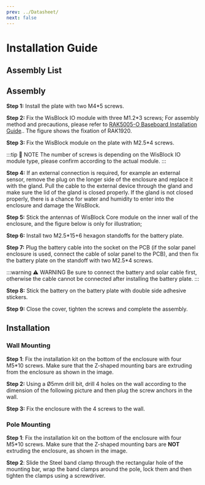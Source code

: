 ```yaml
---
prev: ../Datasheet/
next: false
---
```

# Installation Guide

## Assembly List

<rk-img
  src="/assets/images/accessories/rakbox-b2/installation/package-contents-b2.png"
  width="90%"
  caption="Assembly list"
/>

## Assembly

**Step 1:** Install the plate with two M4\*5 screws.

<rk-img
  src="/assets/images/accessories/rakbox-b2/installation/box-plate.png"
  width="35%"
  caption="Installing the Plate"
/>

**Step 2:** Fix the WisBlock IO module with three M1.2\*3 screws; For assembly method and precautions, please refer to [RAK5005-O Baseboard Installation Guide](../../../../Knowledge-Hub/Learn/RAK5005-O-Baseboard-Installation-Guide/).. The figure shows the fixation of RAK1920.

<rk-img
  src="/assets/images/accessories/rakbox-b2/installation/wisblock-io.png"
  width="35%"
  caption="Attaching WisBlock IO"
/>

**Step 3:** Fix the WisBlock module on the plate with M2.5\*4 screws.

:::tip 📝 NOTE
The number of screws is depending on the WisBlock IO module type, please confirm according to the actual module.
:::

<rk-img
  src="/assets/images/accessories/rakbox-b2/installation/box-wisblock.png"
  width="35%"
  caption="Attaching WisBlock Module"
/>

**Step 4:** If an external connection is required, for example an external sensor, remove the plug on the longer side of the enclosure and replace it with the gland. Pull the cable to the external device through the gland and make sure the lid of the gland is closed properly. If the gland is not closed properly, there is a chance for water and humidity to enter into the enclosure and damage the WisBlock.

<rk-img
  src="/assets/images/accessories/rakbox-b2/installation/box-plug.png"
  width="35%"
  caption="Attaching the Gland"
/>

**Step 5:** Stick the antennas of WisBlock Core module on the inner wall of the enclosure, and the figure below is only for illustration;

<rk-img
  src="/assets/images/accessories/rakbox-b2/installation/image-20200713172526816.png"
  height="35%"
  caption="Installing the Antennas to the Enclosure"
/>

**Step 6:** Install two M2.5\*15+6 hexagon standoffs for the battery plate.

<rk-img
  src="/assets/images/accessories/rakbox-b2/installation/image-20200713172618654.png"
  height="35%"
  caption="Installing standoff screws"
/>

**Step 7:** Plug the battery cable into the socket on the PCB (if the solar panel enclosure is used, connect the cable of solar panel to the PCB), and then fix the battery plate on the standoff with two M2.5\*4 screws.

:::warning ⚠️ WARNING
Be sure to connect the battery and solar cable first, otherwise the cable cannot be connected after installing the battery plate.
:::

<rk-img
  src="/assets/images/accessories/rakbox-b2/installation/image-20200713172829441.png"
  height="35%"
  caption="Attaching battery and Solar Panel"
/>

**Step 8:** Stick the battery on the battery plate with double side adhesive stickers.

<rk-img
  src="/assets/images/accessories/rakbox-b2/installation/box-battery.png"
  width="35%"
  caption="Attaching the Battery"
/>

**Step 9:** Close the cover, tighten the screws and complete the assembly.

<rk-img
  src="/assets/images/accessories/rakbox-b2/installation/box-cover.png"
  width="35%"
  caption="Attaching the Cover"
/>

## Installation

### Wall Mounting

**Step 1**: Fix the installation kit on the bottom of the enclosure with four M5\*10 screws. Make sure that the Z-shaped mounting bars are extruding from the enclosure as shown in the image.

<rk-img
  src="/assets/images/accessories/rakbox-b2/installation/box-bracket.png"
  width="35%"
  caption="Installing the Bracket"
/>

**Step 2:** Using a Ø5mm drill bit, drill 4 holes on the wall according to the dimension of the following picture and then plug the screw anchors in the wall.

<rk-img
  src="/assets/images/accessories/rakbox-b2/installation/screw-distance.png"
  width="35%"
  caption="4 Drill Holes"
/>

**Step 3:** Fix the enclosure with the 4 screws to the wall.

<rk-img
  src="/assets/images/accessories/rakbox-b2/installation/box-wall-bracket.png"
  width="35%"
  caption="Attaching the Enclosure to the Wall"
/>

### Pole Mounting

**Step 1**: Fix the installation kit on the bottom of the enclosure with four M5\*10 screws. Make sure that the Z-shaped mounting bars are **NOT** extruding the enclosure, as shown in the image.

<rk-img
  src="/assets/images/accessories/rakbox-b2/installation/box-belt-bracket.png"
  width="35%"
  caption="Attaching the Installation Kit"
/>

**Step 2**: Slide the Steel band clamp through the rectangular hole of the mounting bar, wrap the band clamps around the pole, lock them and then tighten the clamps using a screwdriver.

<rk-img
  src="/assets/images/accessories/rakbox-b2/installation/box-belt.png"
  width="25%"
  caption="Attaching the Clamp to the Pole"
/>

